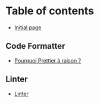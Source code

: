 # Table of contents

* [Initial page](README.md)

## Code Formatter

* [Pourquoi Prettier à raison ?](code-formatter/pourquoi-prettier-a-raison.md)

## Linter

* [Linter](linter/linter.md)

